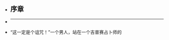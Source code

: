 - ## 序章
-
  -------------------------------------------------------------------------------------------------
- “这一定是个诅咒！”一个男人，站在一个吉普赛占卜师的